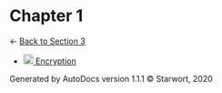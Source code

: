 <style>img{height:18px;margin-bottom:-3px}</style>
# Chapter 1

← [Back to Section 3](..)

- [![MD file](https://img.icons8.com/windows/512/4a90e2/regular-document.png) Encryption](encryption.html)

Generated by AutoDocs version 1.1.1 © Starwort, 2020
